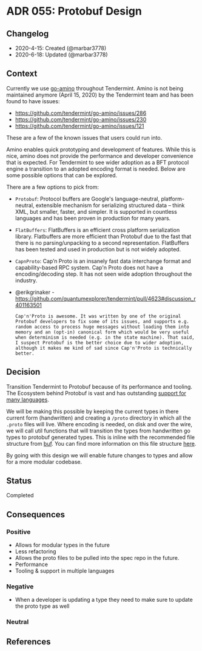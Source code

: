# ADR 055: Protobuf Design

## Changelog

- 2020-4-15: Created (@marbar3778)
- 2020-6-18: Updated (@marbar3778)

## Context

Currently we use [go-amino](https://github.com/tendermint/go-amino) throughout Tendermint. Amino is not being maintained anymore (April 15, 2020) by the Tendermint team and has been found to have issues:

- https://github.com/tendermint/go-amino/issues/286
- https://github.com/tendermint/go-amino/issues/230
- https://github.com/tendermint/go-amino/issues/121

These are a few of the known issues that users could run into.

Amino enables quick prototyping and development of features. While this is nice, amino does not provide the performance and developer convenience that is expected. For Tendermint to see wider adoption as a BFT protocol engine a transition to an adopted encoding format is needed. Below are some possible options that can be explored.

There are a few options to pick from:

- `Protobuf`: Protocol buffers are Google's language-neutral, platform-neutral, extensible mechanism for serializing structured data – think XML, but smaller, faster, and simpler. It is supported in countless languages and has been proven in production for many years.

- `FlatBuffers`: FlatBuffers is an efficient cross platform serialization library. Flatbuffers are more efficient than Protobuf due to the fast that there is no parsing/unpacking to a second representation. FlatBuffers has been tested and used in production but is not widely adopted.

- `CapnProto`: Cap’n Proto is an insanely fast data interchange format and capability-based RPC system. Cap'n Proto does not have a encoding/decoding step. It has not seen wide adoption throughout the industry.

- @erikgrinaker - https://github.com/quantumexplorer/tendermint/pull/4623#discussion_r401163501
  ```
  Cap'n'Proto is awesome. It was written by one of the original Protobuf developers to fix some of its issues, and supports e.g. random access to process huge messages without loading them into memory and an (opt-in) canonical form which would be very useful when determinism is needed (e.g. in the state machine). That said, I suspect Protobuf is the better choice due to wider adoption, although it makes me kind of sad since Cap'n'Proto is technically better.
  ```

## Decision

Transition Tendermint to Protobuf because of its performance and tooling. The Ecosystem behind Protobuf is vast and has outstanding [support for many languages](https://developers.google.com/protocol-buffers/docs/tutorials).

We will be making this possible by keeping the current types in there current form (handwritten) and creating a `/proto` directory in which all the `.proto` files will live. Where encoding is needed, on disk and over the wire, we will call util functions that will transition the types from handwritten go types to protobuf generated types. This is inline with the recommended file structure from [buf](https://buf.build). You can find more information on this file structure [here](https://buf.build/docs/lint-checkers#file_layout).

By going with this design we will enable future changes to types and allow for a more modular codebase.

## Status

Completed

## Consequences

### Positive

- Allows for modular types in the future
- Less refactoring
- Allows the proto files to be pulled into the spec repo in the future.
- Performance
- Tooling & support in multiple languages

### Negative

- When a developer is updating a type they need to make sure to update the proto type as well

### Neutral

## References
